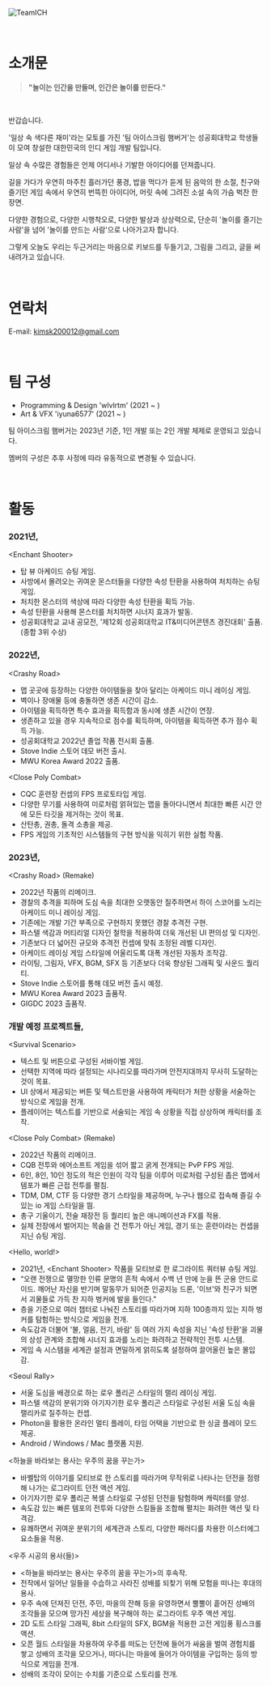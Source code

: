 

![TeamICH](https://user-images.githubusercontent.com/62886544/231495377-a81b9c19-3415-4611-a3ac-e12413c662d2.png)

<br/>

# 소개문

> **"놀이는 인간을 만들며, 인간은 놀이를 만든다."**

<br/>

반갑습니다.

'일상 속 색다른 재미'라는 모토를 가진 '팀 아이스크림 햄버거'는 성공회대학교 학생들이 모여 창설한 대한민국의 인디 게임 개발 팀입니다.

일상 속 수많은 경험들은 언제 어디서나 기발한 아이디어를 던져줍니다.

길을 가다가 우연히 마주친 흘러가던 풍경, 밥을 먹다가 듣게 된 음악의 한 소절, 친구와 즐기던 게임 속에서 우연히 번뜩힌 아이디어, 머릿 속에 그려진 소설 속의 가슴 벅찬 한 장면.

다양한 경험으로, 다양한 시행착오로, 다양한 발상과 상상력으로, 단순히 '놀이를 즐기는 사람'을 넘어 '놀이를 만드는 사람'으로 나아가고자 합니다. 

그렇게 오늘도 우리는 두근거리는 마음으로 키보드를 두들기고, 그림을 그리고, 글을 써내려가고 있습니다.

<br/>

# 연락처
E-mail: <kimsk200012@gmail.com>

<br/>

# 팀 구성
- Programming & Design 'wlvlrtm' (2021 ~ )
- Art & VFX 'iyuna6577' (2021 ~ )

팀 아이스크림 햄버거는 2023년 기준, 1인 개발 또는 2인 개발 체제로 운영되고 있습니다.

멤버의 구성은 추후 사정에 따라 유동적으로 변경될 수 있습니다.

<br/>

# 활동

### 2021년,
\<Enchant Shooter>
  - 탑 뷰 아케이드 슈팅 게임.
  - 사방에서 몰려오는 귀여운 몬스터들을 다양한 속성 탄환을 사용하여 처치하는 슈팅 게임.
  - 처치한 몬스터의 색상에 따라 다양한 속성 탄환을 획득 가능.
  - 속성 탄환을 사용해 몬스터를 처치하면 시너지 효과가 발동.
  - 성공회대학교 교내 공모전, '제12회 성공회대학교 IT&미디어콘텐츠 경진대회' 출품. (종합 3위 수상)

### 2022년,
\<Crashy Road>
  - 맵 곳곳에 등장하는 다양한 아이템들을 찾아 달리는 아케이드 미니 레이싱 게임.
  - 벽이나 장애물 등에 충돌하면 생존 시간이 감소.
  - 아이템을 획득하면 특수 효과을 획득함과 동시에 생존 시간이 연장.
  - 생존하고 있을 경우 지속적으로 점수를 획득하며, 아이템을 획득하면 추가 점수 획득 가능.
  - 성공회대학교 2022년 졸업 작품 전시회 출품.
  - Stove Indie 스토어 데모 버전 출시.
  - MWU Korea Award 2022 출품.
    
\<Close Poly Combat>
  - CQC 훈련장 컨셉의 FPS 프로토타입 게임.
  - 다양한 무기를 사용하여 미로처럼 얽혀있는 맵을 돌아다니면서 최대한 빠른 시간 안에 모든 타깃을 제거하는 것이 목표.
  - 산탄총, 권총, 돌격 소총을 제공.
  - FPS 게임의 기초적인 시스템들의 구현 방식을 익히기 위한 실험 작품.

### 2023년,
\<Crashy Road> (Remake)
  - 2022년 작품의 리메이크.
  - 경찰의 추격을 피하며 도심 속을 최대한 오랫동안 질주하면서 하이 스코어를 노리는 아케이드 미니 레이싱 게임.
  - 기존에는 개발 기간 부족으로 구현하지 못했던 경찰 추격전 구현.
  - 파스텔 색감과 머티리얼 디자인 철학을 적용하여 더욱 개선된 UI 편의성 및 디자인.
  - 기존보다 더 넓어진 규모와 추격전 컨셉에 맞춰 조정된 레벨 디자인.
  - 아케이드 레이싱 게임 스타일에 어울리도록 대폭 개선된 자동차 조작감.
  - 라이팅, 그림자, VFX, BGM, SFX 등 기존보다 더욱 향상된 그래픽 및 사운드 퀄리티.
  - Stove Indie 스토어를 통해 데모 버전 출시 예정.
  - MWU Korea Award 2023 출품작.
  - GIGDC 2023 출품작.
    
### 개발 예정 프로젝트들,
\<Survival Scenario>
  - 텍스트 및 버튼으로 구성된 서바이벌 게임.
  - 선택한 지역에 따라 설정되는 시나리오를 따라가며 안전지대까지 무사히 도달하는 것이 목표.
  - UI 상에서 제공되는 버튼 및 텍스트만을 사용하여 캐릭터가 처한 상황을 서술하는 방식으로 게임을 전개.
  - 플레이어는 텍스트를 기반으로 서술되는 게임 속 상황을 직접 상상하며 캐릭터를 조작.

\<Close Poly Combat> (Remake)
  - 2022년 작품의 리메이크.
  - CQB 전투와 에어소프트 게임을 섞어 짧고 굵게 전개되는 PvP FPS 게임.
  - 6인, 8인, 10인 정도의 적은 인원이 각각 팀을 이루어 미로처럼 구성된 좁은 맵에서 템포가 빠른 근접 전투를 펼침.
  - TDM, DM, CTF 등 다양한 경기 스타일을 제공하며, 누구나 웹으로 접속해 즐길 수 있는 io 게임 스타일을 띔.
  - 총구 기울이기, 전술 재장전 등 퀄리티 높은 애니메이션과 FX를 적용.
  - 실제 전장에서 벌어지는 목숨을 건 전투가 아닌 게임, 경기 또는 훈련이라는 컨셉을 지닌 슈팅 게임.
 
\<Hello, world!>
  - 2021년, \<Enchant Shooter> 작품을 모티브로 한 로그라이트 쿼터뷰 슈팅 게임.
  - “오랜 전쟁으로 멸망한 인류 문명의 흔적 속에서 수백 년 만에 눈을 뜬 군용 안드로이드. 깨어난 자신을 반기며 말동무가 되어준 인공지능 드론, '이브'와 친구가 되면서 괴물들로 가득 찬 지하 벙커에 발을 들인다."
  - 층을 기준으로 여러 챕터로 나눠진 스토리를 따라가며 지하 100층까지 있는 지하 벙커를 탐험하는 방식으로 게임을 전개.
  - 속도감과 더불어 '불, 얼음, 전기, 바람' 등 여러 가지 속성을 지닌 '속성 탄환'을 괴물의 상성 관계와 조합해 시너지 효과를 노리는 화려하고 전략적인 전투 시스템.
  - 게임 속 시스템을 세계관 설정과 면밀하게 얽히도록 설정하여 끌어올린 높은 몰입감.
  
\<Seoul Rally>
  - 서울 도심을 배경으로 하는 로우 폴리곤 스타일의 랠리 레이싱 게임.
  - 파스텔 색감의 분위기와 아기자기한 로우 폴리곤 스타일로 구성된 서울 도심 속을 랠리카로 질주하는 컨셉.
  - Photon을 활용한 온라인 멀티 플레이, 타임 어택을 기반으로 한 싱글 플레이 모드 제공.
  - Android / Windows / Mac 플랫폼 지원.

\<하늘을 바라보는 용사는 우주의 꿈을 꾸는가>
  - 바벨탑의 이야기를 모티브로 한 스토리를 따라가며 무작위로 나타나는 던전을 점령해 나가는 로그라이트 던전 액션 게임.
  - 아기자기한 로우 폴리곤 복셀 스타일로 구성된 던전을 탐험하며 캐릭터를 양성.
  - 속도감 있는 빠른 템포의 전투와 다양한 스킬들을 조합해 펼치는 화려한 액션 및 타격감.
  - 유쾌하면서 귀여운 분위기의 세계관과 스토리, 다양한 패러디를 차용한 이스터에그 요소들을 적용.

\<우주 시공의 용사(들)>
  - \<하늘을 바라보는 용사는 우주의 꿈을 꾸는가>의 후속작.
  - 전작에서 일어난 일들을 수습하고 사라진 성배를 되찾기 위해 모험을 떠나는 후대의 용사.
  - 우주 속에 던져진 던전, 주민, 마을의 잔해 등을 유영하면서 뿔뿔이 흩어진 성배의 조각들을 모으며 망가진 세상을 복구해야 하는 로그라이트 우주 액션 게임.
  - 2D 도트 스타일 그래픽, 8bit 스타일의 SFX, BGM을 적용한 고전 게임풍 횡스크롤 액션.
  - 오픈 월드 스타일을 차용하여 우주를 떠도는 던전에 들어가 싸움을 벌여 경험치를 쌓고 성배의 조각을 모으거나, 떠다니는 마을에 들어가 아이템을 구입하는 등의 방식으로 게임을 전개.
  - 성배의 조각이 모이는 수치를 기준으로 스토리를 전개.
